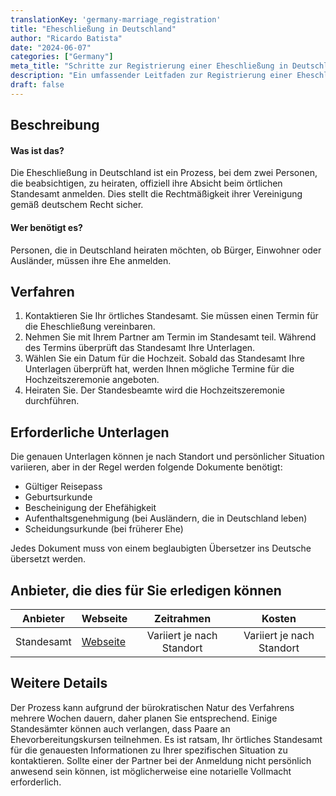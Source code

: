 ```yaml
---
translationKey: 'germany-marriage_registration'
title: "Eheschließung in Deutschland"
author: "Ricardo Batista"
date: "2024-06-07"
categories: ["Germany"]
meta_title: "Schritte zur Registrierung einer Eheschließung in Deutschland"
description: "Ein umfassender Leitfaden zur Registrierung einer Eheschließung in Deutschland"
draft: false
---
```


## Beschreibung
#### Was ist das?
Die Eheschließung in Deutschland ist ein Prozess, bei dem zwei Personen, die beabsichtigen, zu heiraten, offiziell ihre Absicht beim örtlichen Standesamt anmelden. Dies stellt die Rechtmäßigkeit ihrer Vereinigung gemäß deutschem Recht sicher.
#### Wer benötigt es?
Personen, die in Deutschland heiraten möchten, ob Bürger, Einwohner oder Ausländer, müssen ihre Ehe anmelden.

## Verfahren
1. Kontaktieren Sie Ihr örtliches Standesamt. Sie müssen einen Termin für die Eheschließung vereinbaren.
2. Nehmen Sie mit Ihrem Partner am Termin im Standesamt teil. Während des Termins überprüft das Standesamt Ihre Unterlagen.
3. Wählen Sie ein Datum für die Hochzeit. Sobald das Standesamt Ihre Unterlagen überprüft hat, werden Ihnen mögliche Termine für die Hochzeitszeremonie angeboten.
4. Heiraten Sie. Der Standesbeamte wird die Hochzeitszeremonie durchführen.

## Erforderliche Unterlagen
Die genauen Unterlagen können je nach Standort und persönlicher Situation variieren, aber in der Regel werden folgende Dokumente benötigt:
- Gültiger Reisepass
- Geburtsurkunde
- Bescheinigung der Ehefähigkeit
- Aufenthaltsgenehmigung (bei Ausländern, die in Deutschland leben)
- Scheidungsurkunde (bei früherer Ehe)

Jedes Dokument muss von einem beglaubigten Übersetzer ins Deutsche übersetzt werden.

## Anbieter, die dies für Sie erledigen können

| Anbieter        |     Webseite     |     Zeitrahmen    |       Kosten      |
| --------------- | --------------- |  :-------------: | :-------------: |
| Standesamt      |  [Webseite](https://www.standesamt.de/)       |      Variiert je nach Standort      |        Variiert je nach Standort       |

## Weitere Details
Der Prozess kann aufgrund der bürokratischen Natur des Verfahrens mehrere Wochen dauern, daher planen Sie entsprechend. Einige Standesämter können auch verlangen, dass Paare an Ehevorbereitungskursen teilnehmen. Es ist ratsam, Ihr örtliches Standesamt für die genauesten Informationen zu Ihrer spezifischen Situation zu kontaktieren. Sollte einer der Partner bei der Anmeldung nicht persönlich anwesend sein können, ist möglicherweise eine notarielle Vollmacht erforderlich.